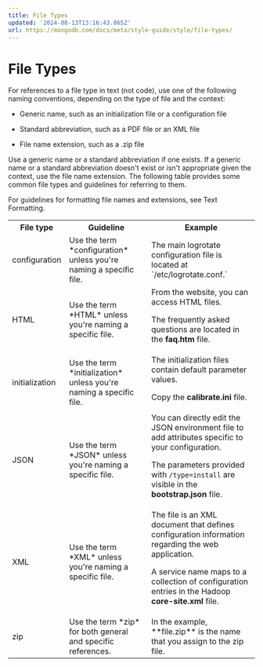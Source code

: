 ```yaml
---
title: File Types
updated: '2024-08-13T13:16:43.865Z'
url: https://mongodb.com/docs/meta/style-guide/style/file-types/
---
```


# File Types

For references to a file type in text (not code), use one of the following naming conventions, depending on the type of file and the context:

- Generic name, such as an initialization file or a configuration file

- Standard abbreviation, such as a PDF file or an XML file

- File name extension, such as a .zip file

Use a generic name or a standard abbreviation if one exists. If a generic name or a standard abbreviation doesn't exist or isn't appropriate given the context, use the file name extension. The following table provides some common file types and guidelines for referring to them.

For guidelines for formatting file names and extensions, see Text Formatting.

<table>
<tr>
<th id="File%20type">
File type

</th>
<th id="Guideline">
Guideline

</th>
<th id="Example">
Example

</th>
</tr>
<tr>
<td headers="File%20type">
configuration

</td>
<td headers="Guideline">
Use the term *configuration* unless you're naming a specific file.

</td>
<td headers="Example">
The main logrotate configuration file is located at `/etc/logrotate.conf.`

</td>
</tr>
<tr>
<td headers="File%20type">
HTML

</td>
<td headers="Guideline">
Use the term *HTML* unless you're naming a specific file.

</td>
<td headers="Example">
From the website, you can access HTML files.

The frequently asked questions are located in the **faq.htm** file.

</td>
</tr>
<tr>
<td headers="File%20type">
initialization

</td>
<td headers="Guideline">
Use the term *initialization* unless you're naming a specific file.

</td>
<td headers="Example">
The initialization files contain default parameter values.

Copy the **calibrate.ini** file.

</td>
</tr>
<tr>
<td headers="File%20type">
JSON

</td>
<td headers="Guideline">
Use the term *JSON* unless you're naming a specific file.

</td>
<td headers="Example">
You can directly edit the JSON environment file to add attributes specific to your configuration.

The parameters provided with `/type=install` are visible in the **bootstrap.json** file.

</td>
</tr>
<tr>
<td headers="File%20type">
XML

</td>
<td headers="Guideline">
Use the term *XML* unless you're naming a specific file.

</td>
<td headers="Example">
The file is an XML document that defines configuration information regarding the web application.

A service name maps to a collection of configuration entries in the Hadoop **core-site.xml** file.

</td>
</tr>
<tr>
<td headers="File%20type">
zip

</td>
<td headers="Guideline">
Use the term *zip* for both general and specific references.

</td>
<td headers="Example">
In the example, **file.zip** is the name that you assign to the zip file.

</td>
</tr>
</table>